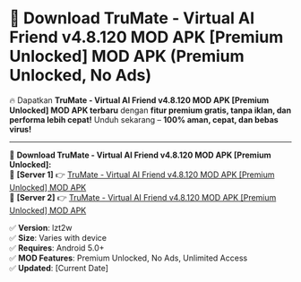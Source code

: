 # 🚀 Download TruMate - Virtual AI Friend v4.8.120 MOD APK [Premium Unlocked] MOD APK (Premium Unlocked, No Ads)  

🔥 Dapatkan **TruMate - Virtual AI Friend v4.8.120 MOD APK [Premium Unlocked] MOD APK terbaru** dengan **fitur premium gratis, tanpa iklan, dan performa lebih cepat!** Unduh sekarang – **100% aman, cepat, dan bebas virus!**  

---


🔽 **Download TruMate - Virtual AI Friend v4.8.120 MOD APK [Premium Unlocked]:**  
🔹 **[Server 1]** 👉 [TruMate - Virtual AI Friend v4.8.120 MOD APK [Premium Unlocked] MOD APK](https://apkcomod.com?title=TruMate_-_Virtual_AI_Friend_v4.8.120_MOD_APK_[Premium_Unlocked])  
🔹 **[Server 2]** 👉 [TruMate - Virtual AI Friend v4.8.120 MOD APK [Premium Unlocked] MOD APK](https://apkcomod.com?title=TruMate_-_Virtual_AI_Friend_v4.8.120_MOD_APK_[Premium_Unlocked])  


✅ **Version**: lzt2w  
✅ **Size**: Varies with device  
✅ **Requires**: Android 5.0+  
✅ **MOD Features**: Premium Unlocked, No Ads, Unlimited Access  
✅ **Updated**: [Current Date]  